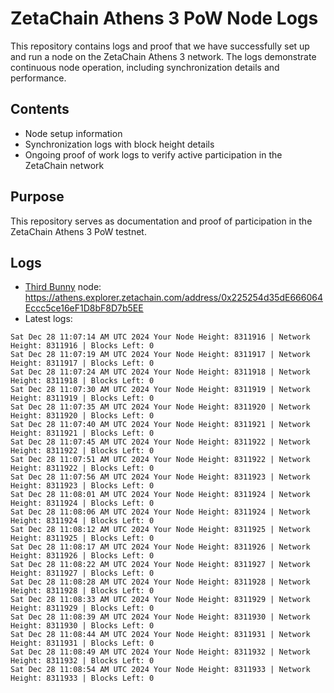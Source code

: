 # ZetaChain Athens 3 PoW Node Logs
This repository contains logs and proof that we have successfully set up and run a node on the ZetaChain Athens 3 network. The logs demonstrate continuous node operation, including synchronization details and performance.

## Contents
- Node setup information
- Synchronization logs with block height details
- Ongoing proof of work logs to verify active participation in the ZetaChain network

## Purpose
This repository serves as documentation and proof of participation in the ZetaChain Athens 3 PoW testnet.

## Logs

- [Third Bunny](https://thirdbunny.xyz/) node: https://athens.explorer.zetachain.com/address/0x225254d35dE666064Eccc5ce16eF1D8bF8D7b5EE
- Latest logs:
```
Sat Dec 28 11:07:14 AM UTC 2024 Your Node Height: 8311916 | Network Height: 8311916 | Blocks Left: 0
Sat Dec 28 11:07:19 AM UTC 2024 Your Node Height: 8311917 | Network Height: 8311917 | Blocks Left: 0
Sat Dec 28 11:07:24 AM UTC 2024 Your Node Height: 8311918 | Network Height: 8311918 | Blocks Left: 0
Sat Dec 28 11:07:30 AM UTC 2024 Your Node Height: 8311919 | Network Height: 8311919 | Blocks Left: 0
Sat Dec 28 11:07:35 AM UTC 2024 Your Node Height: 8311920 | Network Height: 8311920 | Blocks Left: 0
Sat Dec 28 11:07:40 AM UTC 2024 Your Node Height: 8311921 | Network Height: 8311921 | Blocks Left: 0
Sat Dec 28 11:07:45 AM UTC 2024 Your Node Height: 8311922 | Network Height: 8311922 | Blocks Left: 0
Sat Dec 28 11:07:51 AM UTC 2024 Your Node Height: 8311922 | Network Height: 8311922 | Blocks Left: 0
Sat Dec 28 11:07:56 AM UTC 2024 Your Node Height: 8311923 | Network Height: 8311923 | Blocks Left: 0
Sat Dec 28 11:08:01 AM UTC 2024 Your Node Height: 8311924 | Network Height: 8311924 | Blocks Left: 0
Sat Dec 28 11:08:06 AM UTC 2024 Your Node Height: 8311924 | Network Height: 8311924 | Blocks Left: 0
Sat Dec 28 11:08:12 AM UTC 2024 Your Node Height: 8311925 | Network Height: 8311925 | Blocks Left: 0
Sat Dec 28 11:08:17 AM UTC 2024 Your Node Height: 8311926 | Network Height: 8311926 | Blocks Left: 0
Sat Dec 28 11:08:22 AM UTC 2024 Your Node Height: 8311927 | Network Height: 8311927 | Blocks Left: 0
Sat Dec 28 11:08:28 AM UTC 2024 Your Node Height: 8311928 | Network Height: 8311928 | Blocks Left: 0
Sat Dec 28 11:08:33 AM UTC 2024 Your Node Height: 8311929 | Network Height: 8311929 | Blocks Left: 0
Sat Dec 28 11:08:39 AM UTC 2024 Your Node Height: 8311930 | Network Height: 8311930 | Blocks Left: 0
Sat Dec 28 11:08:44 AM UTC 2024 Your Node Height: 8311931 | Network Height: 8311931 | Blocks Left: 0
Sat Dec 28 11:08:49 AM UTC 2024 Your Node Height: 8311932 | Network Height: 8311932 | Blocks Left: 0
Sat Dec 28 11:08:54 AM UTC 2024 Your Node Height: 8311933 | Network Height: 8311933 | Blocks Left: 0
```
